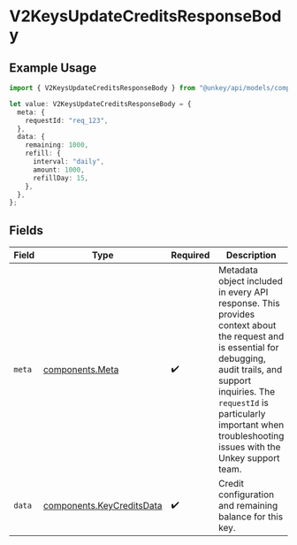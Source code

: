 # V2KeysUpdateCreditsResponseBody

## Example Usage

```typescript
import { V2KeysUpdateCreditsResponseBody } from "@unkey/api/models/components";

let value: V2KeysUpdateCreditsResponseBody = {
  meta: {
    requestId: "req_123",
  },
  data: {
    remaining: 1000,
    refill: {
      interval: "daily",
      amount: 1000,
      refillDay: 15,
    },
  },
};
```

## Fields

| Field                                                                                                                                                                                                                                                           | Type                                                                                                                                                                                                                                                            | Required                                                                                                                                                                                                                                                        | Description                                                                                                                                                                                                                                                     |
| --------------------------------------------------------------------------------------------------------------------------------------------------------------------------------------------------------------------------------------------------------------- | --------------------------------------------------------------------------------------------------------------------------------------------------------------------------------------------------------------------------------------------------------------- | --------------------------------------------------------------------------------------------------------------------------------------------------------------------------------------------------------------------------------------------------------------- | --------------------------------------------------------------------------------------------------------------------------------------------------------------------------------------------------------------------------------------------------------------- |
| `meta`                                                                                                                                                                                                                                                          | [components.Meta](../../models/components/meta.md)                                                                                                                                                                                                              | :heavy_check_mark:                                                                                                                                                                                                                                              | Metadata object included in every API response. This provides context about the request and is essential for debugging, audit trails, and support inquiries. The `requestId` is particularly important when troubleshooting issues with the Unkey support team. |
| `data`                                                                                                                                                                                                                                                          | [components.KeyCreditsData](../../models/components/keycreditsdata.md)                                                                                                                                                                                          | :heavy_check_mark:                                                                                                                                                                                                                                              | Credit configuration and remaining balance for this key.                                                                                                                                                                                                        |